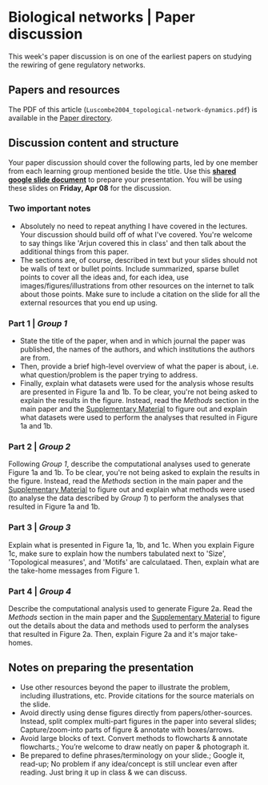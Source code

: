 # Biological networks | Paper discussion

This week's paper discussion is on one of the earliest papers on studying the rewiring of gene regulatory networks.


## Papers and resources
The PDF of this article (`Luscombe2004_topological-network-dynamics.pdf`) is available in the [Paper directory](https://github.com/krishnanlab/teaching/blob/master/2022-spring_compbio/Papers/).


## Discussion content and structure
Your paper discussion should cover the following parts, led by one member from each learning group mentioned beside the title. Use this **[shared google slide document](https://docs.google.com/presentation/d/1YdyLlPn0OFtD4b_uBJFUYnBXHIWjZ1Gf7ykP9f3QMbM/edit?usp=sharing)** to prepare your presentation. You will be using these slides on **Friday, Apr 08** for the discussion.

### Two important notes
* Absolutely no need to repeat anything I have covered in the lectures. Your discussion should build off of what I've covered. You're welcome to say things like 'Arjun covered this in class' and then talk about the additional things from this paper.
* The sections are, of course, described in text but your slides should not be walls of text or bullet points. Include summarized, sparse bullet points to cover all the ideas and, for each idea, use images/figures/illustrations from other resources on the internet to talk about those points. Make sure to include a citation on the slide for all the external resources that you end up using.


### Part 1 | _Group 1_
* State the title of the paper, when and in which journal the paper was published, the names of the authors, and which institutions the authors are from.
* Then, provide a brief high-level overview of what the paper is about, i.e. what question/problem is the paper trying to address.
* Finally, explain what datasets were used for the analysis whose results are presented in Figure 1a and 1b. To be clear, you're not being asked to explain the results in the figure. Instead, read the _Methods_ section in the main paper and the [Supplementary Material](https://static-content.springer.com/esm/art%3A10.1038%2Fnature02782/MediaObjects/41586_2004_BFnature02782_MOESM1_ESM.pdf) to figure out and explain what datasets were used to perform the analyses that resulted in Figure 1a and 1b.

### Part 2 | _Group 2_
Following _Group 1_, describe the computational analyses used to generate Figure 1a and 1b. To be clear, you're not being asked to explain the results in the figure. Instead, read the _Methods_ section in the main paper and the [Supplementary Material](https://static-content.springer.com/esm/art%3A10.1038%2Fnature02782/MediaObjects/41586_2004_BFnature02782_MOESM1_ESM.pdf) to figure out and explain what methods were used (to analyse the data described by _Group 1_) to perform the analyses that resulted in Figure 1a and 1b.

### Part 3 | _Group 3_
Explain what is presented in Figure 1a, 1b, and 1c. When you explain Figure 1c, make sure to explain how the numbers tabulated next to 'Size', 'Topological measures', and 'Motifs' are calculataed. Then, explain what are the take-home messages from Figure 1.

### Part 4 | _Group 4_
Describe the computational analysis used to generate Figure 2a. Read the _Methods_ section in the main paper and the [Supplementary Material](https://static-content.springer.com/esm/art%3A10.1038%2Fnature02782/MediaObjects/41586_2004_BFnature02782_MOESM1_ESM.pdf) to figure out the details about the data and methods used to perform the analyses that resulted in Figure 2a. Then, explain Figure 2a and it's major take-homes.

## Notes on preparing the presentation
* Use other resources beyond the paper to illustrate the problem, including illustrations, etc. Provide citations for the source materials on the slide.
* Avoid directly using dense figures directly from papers/other-sources. Instead, split complex multi-part figures in the paper into several slides; Capture/zoom-into parts of figure & annotate with boxes/arrows.
* Avoid large blocks of text. Convert methods to flowcharts & annotate flowcharts.; You’re welcome to draw neatly on paper & photograph it.
* Be prepared to define phrases/terminology on your slide.; Google it, read-up; No problem if any idea/concept is still unclear even after reading. Just bring it up in class & we can discuss.
